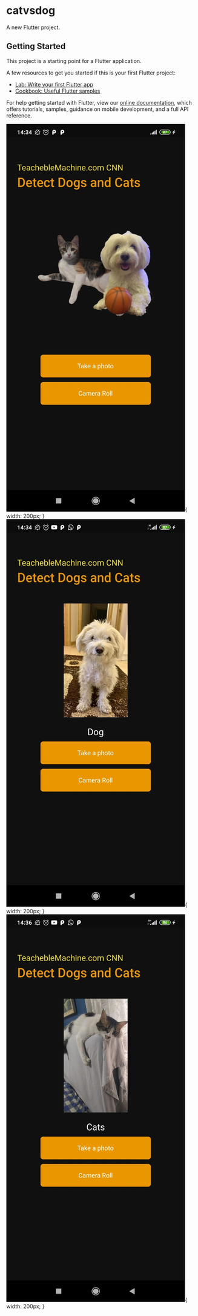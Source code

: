 # catvsdog

A new Flutter project.

## Getting Started

This project is a starting point for a Flutter application.

A few resources to get you started if this is your first Flutter project:

- [Lab: Write your first Flutter app](https://flutter.dev/docs/get-started/codelab)
- [Cookbook: Useful Flutter samples](https://flutter.dev/docs/cookbook)

For help getting started with Flutter, view our
[online documentation](https://flutter.dev/docs), which offers tutorials,
samples, guidance on mobile development, and a full API reference.





 ![Main App Page](/appimages/mainscreen.jpeg){ width: 200px; }
 ![Main App Page](/appimages/dogresult.jpeg){ width: 200px; }
  ![Main App Page](/appimages/catresult.jpeg){ width: 200px; }


